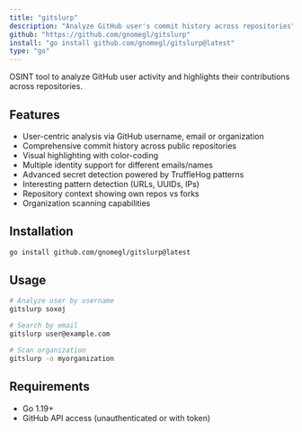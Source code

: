 ```yaml
---
title: "gitslurp"
description: "Analyze GitHub user's commit history across repositories"
github: "https://github.com/gnomegl/gitslurp"
install: "go install github.com/gnomegl/gitslurp@latest"
type: "go"
---
```


OSINT tool to analyze GitHub user activity and highlights their contributions across repositories.

## Features

- User-centric analysis via GitHub username, email or organization
- Comprehensive commit history across public repositories  
- Visual highlighting with color-coding
- Multiple identity support for different emails/names
- Advanced secret detection powered by TruffleHog patterns
- Interesting pattern detection (URLs, UUIDs, IPs)
- Repository context showing own repos vs forks
- Organization scanning capabilities

## Installation

```bash
go install github.com/gnomegl/gitslurp@latest
```

## Usage

```bash
# Analyze user by username
gitslurp soxoj

# Search by email
gitslurp user@example.com

# Scan organization
gitslurp -o myorganization
```

## Requirements

- Go 1.19+
- GitHub API access (unauthenticated or with token)